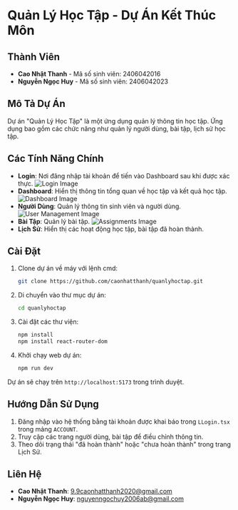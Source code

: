 # Quản Lý Học Tập - Dự Án Kết Thúc Môn

## Thành Viên

- **Cao Nhật Thanh** - Mã số sinh viên: 2406042016
- **Nguyễn Ngọc Huy** - Mã số sinh viên: 2406042023

## Mô Tả Dự Án

Dự án "Quản Lý Học Tập" là một ứng dụng quản lý thông tin học tập. Ứng dụng bao gồm các chức năng như quản lý người dùng, bài tập, lịch sử học tập.

## Các Tính Năng Chính

- **Login**: Nơi đăng nhập tài khoản để tiến vào Dashboard sau khi được xác thực.
  ![Login Image](https://i.imgur.com/RygAdgf.png)
- **Dashboard**: Hiển thị thông tin tổng quan về học tập và kết quả học tập.
  ![Dashboard Image](https://i.imgur.com/oSSnCaQ.png)
- **Người Dùng**: Quản lý thông tin sinh viên và người dùng.
  ![User Management Image](https://i.imgur.com/EIcfuqP.png)
- **Bài Tập**: Quản lý bài tập.
  ![Assignments Image](https://i.imgur.com/jDjTuCy.png)
- **Lịch Sử**: Hiển thị các hoạt động học tập, bài tập đã hoàn thành.

## Cài Đặt

1. Clone dự án về máy với lệnh cmd:

   ```bash
   git clone https://github.com/caonhatthanh/quanlyhoctap.git
   ```

2. Di chuyển vào thư mục dự án:

   ```bash
   cd quanlyhoctap
   ```

3. Cài đặt các thư viện:

   ```bash
   npm install
   npm install react-router-dom
   ```

4. Khởi chạy web dự án:
   ```bash
   npm run dev
   ```

Dự án sẽ chạy trên `http://localhost:5173` trong trình duyệt.

## Hướng Dẫn Sử Dụng

1. Đăng nhập vào hệ thống bằng tài khoản được khai báo trong `LLogin.tsx` trong mảng `ACCOUNT`.
2. Truy cập các trang người dùng, bài tập để điều chỉnh thông tin.
3. Theo dõi trạng thái "đã hoàn thành" hoặc "chưa hoàn thành" trong trang Lịch Sử.

## Liên Hệ

- **Cao Nhật Thanh**: 9.9caonhatthanh2020@gmail.com
- **Nguyễn Ngọc Huy**: nguyenngochuy2006ab@gmail.com
